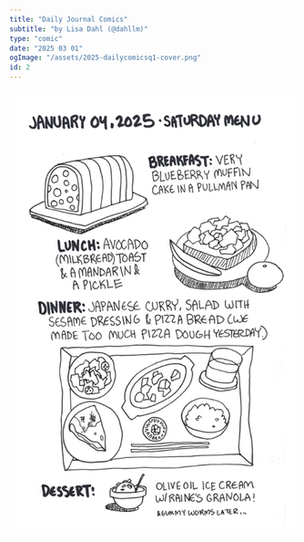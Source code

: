 ```yaml
---
title: "Daily Journal Comics"
subtitle: "by Lisa Dahl (@dahllm)"
type: "comic"
date: "2025 03 01"
ogImage: "/assets/2025-dailycomicsq1-cover.png"
id: 2
---
```


![Panel2](../../../images/20250301-2025Q1journalcomics/20250104-journalcomic.png)